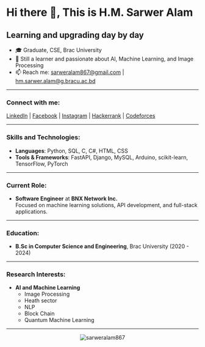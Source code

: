 # Hi there 👋, This is H.M. Sarwer Alam

## Learning and upgrading day by day

- 🎓 Graduate, CSE, Brac University  
- 🧠 Still a learner and passionate about AI, Machine Learning, and Image Processing  
- 📫 Reach me: [sarweralam867@gmail.com](mailto:sarweralam867@gmail.com) | [hm.sarwer.alam@g.bracu.ac.bd](mailto:hm.sarwer.alam@g.bracu.ac.bd)

---

### Connect with me:
[LinkedIn](https://linkedin.com/in/h-m-sarwer-alam-893431203) | [Facebook](https://fb.com/sarweralam867) | [Instagram](https://instagram.com/nameerror.zip) | [Hackerrank](https://www.hackerrank.com/hm_sarwer_alam) | [Codeforces](https://codeforces.com/profile/hm.sarwer.alam)

---

### Skills and Technologies:
- **Languages**: Python, SQL, C, C#, HTML, CSS
- **Tools & Frameworks**: FastAPI, Django, MySQL, Arduino, scikit-learn, TensorFlow, PyTorch

---

### Current Role:
- **Software Engineer** at **BNX Network Inc.**  
  Focused on machine learning solutions, API development, and full-stack applications.

---

### Education:
- **B.Sc in Computer Science and Engineering**, Brac University (2020 - 2024)  

---

### Research Interests:
- **AI and Machine Learning**  
  - Image Processing
  - Heath sector 
  - NLP
  - Block Chain
  - Quantum Machine Learning

---

<p align="center"><img src="https://github-readme-stats.vercel.app/api?username=sarweralam867&show_icons=true&locale=en" alt="sarweralam867" /></p>
